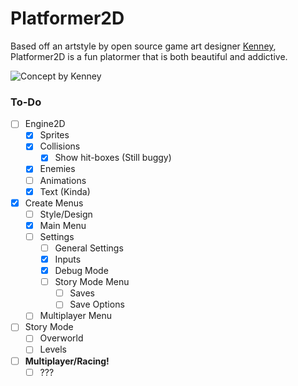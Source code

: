 # Platformer2D

Based off an artstyle by open source game art designer [Kenney](http://www.kenney.nl), Platformer2D is a fun platormer that is both beautiful and addictive.

![Concept by Kenney](http://opengameart.org/sites/default/files/Sample_28.png)

### To-Do
- [ ] Engine2D
  - [x] Sprites
  - [x] Collisions
    - [x] Show hit-boxes (Still buggy)
  - [x] Enemies
  - [ ] Animations
  - [x] Text (Kinda)
- [x] Create Menus
  - [ ] Style/Design
  - [x] Main Menu
  - [ ] Settings
    - [ ] General Settings
    - [x] Inputs
    - [x] Debug Mode
    - [ ] Story Mode Menu
      - [ ] Saves
      - [ ] Save Options
  - [ ] Multiplayer Menu
- [ ] Story Mode
  - [ ] Overworld
  - [ ] Levels
- [ ] __Multiplayer/Racing!__
  - [ ] ???
